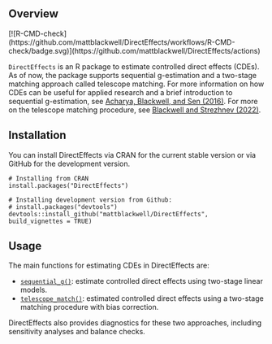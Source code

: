 <br />



## Overview

  <!-- badges: start -->  [![R-CMD-check](https://github.com/mattblackwell/DirectEffects/workflows/R-CMD-check/badge.svg)](https://github.com/mattblackwell/DirectEffects/actions)
  <!-- badges: end -->

`DirectEffects` is an R package to estimate controlled direct effects (CDEs). As of now, the package supports sequential g-estimation and a two-stage matching approach called telescope matching. For more information on how CDEs can be useful for applied research and a brief introduction to sequential g-estimation, see [Acharya, Blackwell, and Sen (2016)][de-paper]. For more on the telescope matching procedure, see  [Blackwell and Strezhnev (2022)][tm-paper]. 


## Installation

You can install DirectEffects via CRAN for the current stable version or via GitHub for the development version. 

```{r}
# Installing from CRAN
install.packages("DirectEffects")

# Installing development version from Github:
# install.packages("devtools")
devtools::install_github("mattblackwell/DirectEffects", build_vignettes = TRUE)
```

## Usage

The main functions for estimating CDEs in DirectEffects are:

- [`sequential_g()`](https://mattblackwell.github.io/DirectEffects/articles/DirectEffects.html): estimate controlled direct effects using two-stage linear models. 
- [`telescope_match()`](https://mattblackwell.github.io/DirectEffects/articles/telescope_matching.html): estimated controlled direct effects using a two-stage matching procedure with bias correction. 

DirectEffects also provides diagnostics for these two approaches, including sensitivity analyses and balance checks. 

[de-paper]: http://www.mattblackwell.org/files/papers/direct-effects.pdf
[tm-paper]: https://www.mattblackwell.org/files/papers/telescope_matching.pdf
